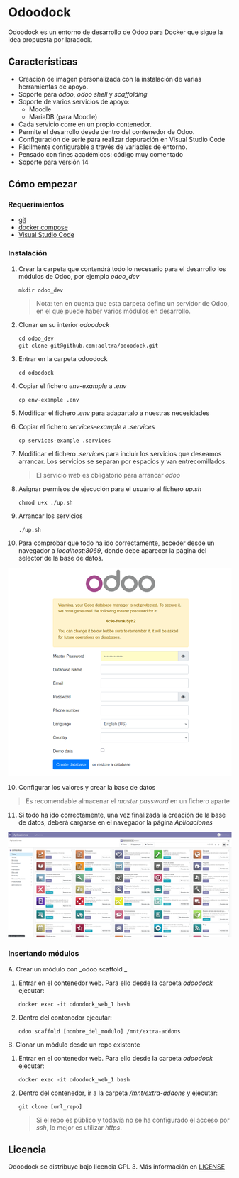 # Odoodock

Odoodock es un entorno de desarrollo de Odoo para Docker que sigue la idea propuesta por laradock. 

## Características

- Creación de imagen personalizada con la instalación de varias herramientas de apoyo.
- Soporte para _odoo_, _odoo shell_ y _scaffolding_
- Soporte de varios servicios de apoyo:
  - Moodle
  - MariaDB (para Moodle)
- Cada servicio corre en un propio contenedor.
- Permite el desarrollo desde dentro del contenedor de Odoo.
- Configuración de serie para realizar depuración en Visual Studio Code
- Fácilmente configurable a través de variables de entorno.
- Pensado con fines académicos: código muy comentado
- Soporte para versión 14

## Cómo empezar

### Requerimientos

- [git](https://git-scm.com/downloads)
- [docker compose](https://docs.docker.com/compose/)
- [Visual Studio Code](https://code.visualstudio.com/)

### Instalación

1. Crear la carpeta que contendrá todo lo necesario para el desarrollo los módulos de Odoo, por ejemplo _odoo_dev_

   ```
   mkdir odoo_dev
   ```

   > Nota: ten en cuenta que esta carpeta define un servidor de Odoo, en el que puede haber varios módulos en desarrollo.


2. Clonar en su interior _odoodock_

   ```
   cd odoo_dev
   git clone git@github.com:aoltra/odoodock.git
   ```

3. Entrar en la carpeta odoodock

   ```
   cd odoodock
   ```

4. Copiar el fichero _env-example_ a _.env_

   ```
   cp env-example .env
   ```

4. Modificar el fichero _.env_ para adapartalo a nuestras necesidades   

5. Copiar el fichero _services-example_ a _.services_

   ```
   cp services-example .services
   ```

6. Modificar el fichero _.services_ para incluir los servicios que deseamos arrancar. Los servicios se separan por espacios y van entrecomillados. 

   > El servicio _web_ es obligatorio para arrancar _odoo_

7. Asignar permisos de ejecución para el usuario al fichero _up.sh_

   ```
   chmod u+x ./up.sh
   ```

8. Arrancar los servicios

   ```
   ./up.sh
   ```

9. Para comprobar que todo ha ido correctamente, acceder desde un navegador a _localhost:8069_, donde debe aparecer la página del selector de la base de datos.

<center>

![Selector base de datos](./DOCUMENTATION/static/odoo_database_init.png)

</center>

10. Configurar los valores y crear la base de datos

   > Es recomendable almacenar el _master password_ en un fichero aparte

11. Si todo ha ido correctamente, una vez finalizada la creación de la base de datos, deberá cargarse en el navegador la página _Aplicaciones_

![Selector base de datos](./DOCUMENTATION/static/odoo_app_init.png)

### Insertando módulos

A. Crear un módulo con _odoo scaffold _

1. Entrar en el contenedor web. Para ello desde la carpeta _odoodock_ ejecutar:

   ```
   docker exec -it odoodock_web_1 bash
   ```

2. Dentro del contenedor ejecutar:

   ```
   odoo scaffold [nombre_del_modulo] /mnt/extra-addons
   ```

B. Clonar un módulo desde un repo existente

1. Entrar en el contenedor web. Para ello desde la carpeta _odoodock_ ejecutar:

   ```
   docker exec -it odoodock_web_1 bash
   ```
2. Dentro del contenedor, ir a la carpeta _/mnt/extra-addons_ y ejecutar:

   ```
   git clone [url_repo]
   ```

   > Si el repo es público y todavía no se ha configurado el acceso por _ssh_, lo mejor es utilizar _https_.



## Licencia

Odoodock se distribuye bajo licencia GPL 3. Más información en [LICENSE](LICENSE)